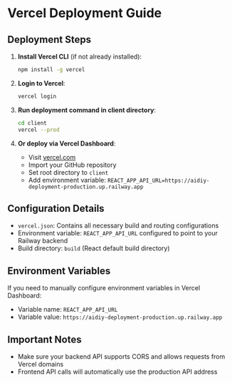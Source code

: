 # Vercel Deployment Guide

## Deployment Steps

1. **Install Vercel CLI** (if not already installed):
   ```bash
   npm install -g vercel
   ```

2. **Login to Vercel**:
   ```bash
   vercel login
   ```

3. **Run deployment command in client directory**:
   ```bash
   cd client
   vercel --prod
   ```

4. **Or deploy via Vercel Dashboard**:
   - Visit [vercel.com](https://vercel.com)
   - Import your GitHub repository
   - Set root directory to `client`
   - Add environment variable: `REACT_APP_API_URL=https://aidiy-deployment-production.up.railway.app`

## Configuration Details

- `vercel.json`: Contains all necessary build and routing configurations
- Environment variable: `REACT_APP_API_URL` configured to point to your Railway backend
- Build directory: `build` (React default build directory)

## Environment Variables

If you need to manually configure environment variables in Vercel Dashboard:
- Variable name: `REACT_APP_API_URL`
- Variable value: `https://aidiy-deployment-production.up.railway.app`

## Important Notes

- Make sure your backend API supports CORS and allows requests from Vercel domains
- Frontend API calls will automatically use the production API address 